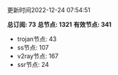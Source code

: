 更新时间2022-12-24 07:54:51

**总订阅: 73**
**总节点: 1321**
**有效节点: 341**
- trojan节点: 43
- ss节点: 107
- v2ray节点: 167
- ssr节点: 24
